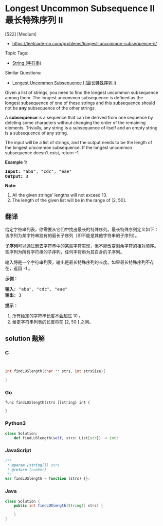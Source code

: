 # Longest Uncommon Subsequence II 最长特殊序列 II

[522] [Medium]

- https://leetcode-cn.com/problems/longest-uncommon-subsequence-ii/

Topic Tags:

- [String (字符串)](https://leetcode-cn.com/tag/string/)

Similar Questions:

- [Longest Uncommon Subsequence I (最长特殊序列 Ⅰ)](https://leetcode-cn.com/problems/longest-uncommon-subsequence-i/)

Given a list of strings, you need to find the longest uncommon subsequence among them. The longest uncommon subsequence is defined as the longest subsequence of one of these strings and this subsequence should not be **any** subsequence of the other strings.

A **subsequence** is a sequence that can be derived from one sequence by deleting some characters without changing the order of the remaining elements. Trivially, any string is a subsequence of itself and an empty string is a subsequence of any string.

The input will be a list of strings, and the output needs to be the length of the longest uncommon subsequence. If the longest uncommon subsequence doesn't exist, return -1.

**Example 1:**

<pre><b>Input:</b> "aba", "cdc", "eae"
<b>Output:</b> 3
</pre>

**Note:**

1.  All the given strings' lengths will not exceed 10.
2.  The length of the given list will be in the range of \[2, 50\].

## 翻译

给定字符串列表，你需要从它们中找出最长的特殊序列。最长特殊序列定义如下：该序列为某字符串独有的最长子序列（即不能是其他字符串的子序列）。

**子序列**可以通过删去字符串中的某些字符实现，但不能改变剩余字符的相对顺序。空序列为所有字符串的子序列，任何字符串为其自身的子序列。

输入将是一个字符串列表，输出是最长特殊序列的长度。如果最长特殊序列不存在，返回 -1 。

**示例：**

<pre><strong>输入:</strong> "aba", "cdc", "eae"
<strong>输出:</strong> 3
</pre>

**提示：**

1.  所有给定的字符串长度不会超过 10 。
2.  给定字符串列表的长度将在 \[2, 50 \] 之间。

## solution 题解

### C

```c


int findLUSlength(char ** strs, int strsSize){

}


```

### Go

```golang
func findLUSlength(strs []string) int {

}
```

### Python3

```python
class Solution:
    def findLUSlength(self, strs: List[str]) -> int:

```

### JavaScript

```javascript
/**
 * @param {string[]} strs
 * @return {number}
 */
var findLUSlength = function (strs) {};
```

### Java

```java
class Solution {
    public int findLUSlength(String[] strs) {

    }
}
```

